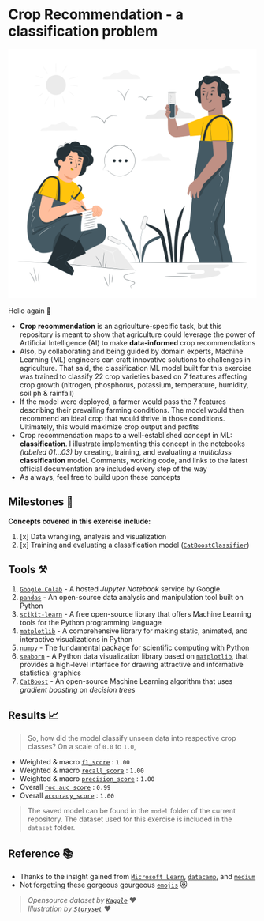 # Crop Recommendation - a classification problem

<p align="center">
  <img src='pics/work.png'  width='530'/>
</p>

Hello again 👋
+ **Crop recommendation** is an agriculture-specific task, but this repository is
meant to show that agriculture could leverage the power of Artificial Intelligence (AI) to make **data-informed** crop recommendations
+ Also, by collaborating and being guided by domain experts, Machine Learning (ML) engineers can craft innovative solutions to challenges in agriculture. That said, the classification ML model built for this exercise was trained to classify 22 crop varieties based on 7 features affecting crop growth (nitrogen, phosphorus, potassium, temperature, humidity, soil ph & rainfall)
+ If the model were deployed, a farmer would pass the 7 features describing their prevailing farming conditions. The model would then recommend an ideal crop that would thrive in those conditions. Ultimately, this would maximize crop output and profits
+ Crop recommendation maps to a well-established concept in ML: **classification**. I illustrate implementing this concept in the notebooks _(labeled 01...03)_ by creating, training, and evaluating a _multiclass_ **classification** model. Comments, working code, and links to the latest official documentation are included every step of the way
+ As always, feel free to build upon these concepts


## Milestones 🏁
**Concepts covered in this exercise include:**  
1. [x] Data wrangling, analysis and visualization
2. [x] Training and evaluating a classification model ([`CatBoostClassifier`](https://catboost.ai/en/docs/concepts/python-reference_catboostclassifier))

## Tools ⚒️
1. [`Google Colab`](https://colab.google/) - A hosted _Jupyter Notebook_ service by Google.
2. [`pandas`](https://pandas.pydata.org/docs/index.html) - An open-source data analysis and manipulation tool built on Python
3. [`scikit-learn`](https://scikit-learn.org/stable/#) - A free open-source library that offers Machine Learning tools for the Python programming language
4. [`matplotlib`](https://matplotlib.org/) - A comprehensive library for making static, animated, and interactive visualizations in Python
5. [`numpy`](https://numpy.org/) - The fundamental package for scientific computing with Python
6. [`seaborn`](https://seaborn.pydata.org/) -  A Python data visualization library based on [`matplotlib`](https://matplotlib.org/), that provides a high-level interface for drawing attractive and informative statistical graphics
7. [`CatBoost`](https://catboost.ai/en/docs/) - An open-source Machine Learning algorithm that uses _gradient boosting_ on _decision trees_

## Results 📈
> So, how did the model classify unseen data into respective crop classes? On a scale of `0.0` to `1.0`,
+ Weighted & macro [`f1_score`](https://scikit-learn.org/stable/modules/generated/sklearn.metrics.f1_score.html#sklearn.metrics.f1_score) : `1.00`
+ Weighted & macro [`recall_score`](https://scikit-learn.org/stable/modules/generated/sklearn.metrics.recall_score.html#sklearn.metrics.recall_score) : `1.00`
+ Weighted & macro [`precision_score`](https://scikit-learn.org/stable/modules/generated/sklearn.metrics.precision_score.html#sklearn.metrics.precision_score) : `1.00`
+ Overall [`roc_auc_score`](https://scikit-learn.org/stable/modules/generated/sklearn.metrics.roc_auc_score.html) : `0.99`
+ Overall [`accuracy_score`](https://scikit-learn.org/stable/modules/generated/sklearn.metrics.accuracy_score.html#sklearn.metrics.accuracy_score) : `1.00`

> The saved model can be found in the `model` folder of the current repository. The dataset used for this exercise is included in the `dataset` folder.

## Reference 📚
+ Thanks to the insight gained from [`Microsoft Learn`](https://learn.microsoft.com/api/achievements/share/en-us/MartinMuriithi-6560/NZ987NAF?sharingId=C156514E494249EC), [`datacamp`](https://www.datacamp.com), and [`medium`](https://medium.com)
+ Not forgetting these gorgeous gourgeous [`emojis`](https://gist.github.com/FlyteWizard/468c0a0a6c854ed5780a32deb73d457f) 😻

> _Opensource dataset by [`Kaggle`](https://www.kaggle.com/datasets)_ ♥  
> _Illustration by [`Storyset`](https://storyset.com)_ ♥

